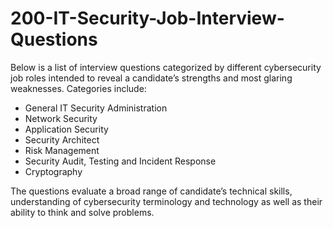 # 200-IT-Security-Job-Interview-Questions

Below is a list of interview questions categorized by different cybersecurity job roles intended to reveal a 
candidate’s strengths and most glaring weaknesses. Categories include:
- General IT Security Administration 
- Network Security
- Application Security
- Security Architect
- Risk Management
- Security Audit, Testing and Incident Response
- Cryptography

The questions evaluate a broad range of candidate’s technical skills, understanding of cybersecurity 
terminology and technology as well as their ability to think and solve problems. 
